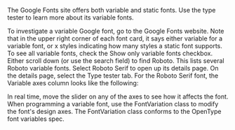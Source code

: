 The Google Fonts site offers both variable and static fonts.
Use the type tester to learn more about its variable fonts.

To investigate a variable Google font, go to the Google Fonts
   website. Note that in the upper right corner of each font card,
   it says either variable for a variable font, or
   x styles indicating how many styles a static
   font supports.
To see all variable fonts, check the Show only variable fonts
   checkbox.
Either scroll down (or use the search field) to find Roboto.
   This lists several Roboto variable fonts.
Select Roboto Serif to open up its details page.
On the details page, select the Type tester tab.
   For the Roboto Serif font,
   the Variable axes column looks like the following:


In real time, move the slider on any of the axes to
see how it affects the font. When programming a variable font,
use the FontVariation class to modify the font's design axes.
The FontVariation class conforms to the
OpenType font variables spec.
